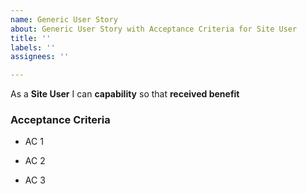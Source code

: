 ```yaml
---
name: Generic User Story
about: Generic User Story with Acceptance Criteria for Site User
title: ''
labels: ''
assignees: ''

---
```


As a **Site User** I can **capability** so that **received benefit**

### Acceptance Criteria

- AC 1

- AC 2

- AC 3
